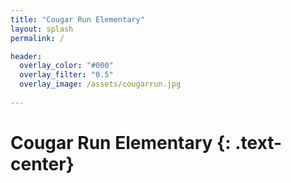 ```yaml
---
title: "Cougar Run Elementary"
layout: splash
permalink: /

header:
  overlay_color: "#000"
  overlay_filter: "0.5"
  overlay_image: /assets/cougarrun.jpg
  
---
```

# Cougar Run Elementary {: .text-center}
